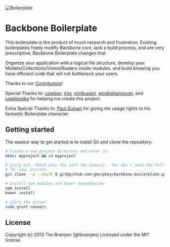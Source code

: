 ![Boilerplate](https://github.com/tbranyen/backbone-boilerplate/raw/assets/header.png)

Backbone Boilerplate
====================

This boilerplate is the product of much research and frustration.  Existing
boilerplates freely modify Backbone core, lack a build process, and are very
prescriptive; Backbone Boilerplate changes that.

Organize your application with a logical file structure, develop your
Models/Collections/Views/Routers inside modules, and build knowing you have
efficient code that will not bottleneck your users.

Thanks to our
[Contributors](https://github.com/tbranyen/backbone-boilerplate/contributors)!

Special Thanks to: [cowboy](http://github.com/cowboy),
[iros](http://github.com/iros), [nimbupani](http://github.com/nimbupani),
[wookiehangover](http://github.com/wookiehangover), and
[jugglinmike](http://github.com/jugglinmike) for helping me create this project.

Extra Special Thanks to: [Paul Guinan](http://bigredhair.com/work/paul.html)
for giving me usage rights to his fantastic Boilerplate character.

## Getting started ##

The easiest way to get started is to install Git and clone the repository:

``` bash
# Create a new project directory and enter it.
mkdir myproject && cd myproject

# Using Git, fetch only the last few commits.  You don't need the full history
# for your project.
git clone --q --depth 0 git@github.com:gmurphey/backbone-boilerplate.git .

# Install npm modules and bower dependencies
npm install
bower install

# Start the server
sudo grunt connect
```

## License
Copyright (c) 2013 Tim Branyen (@tbranyen)
Licensed under the MIT license.
